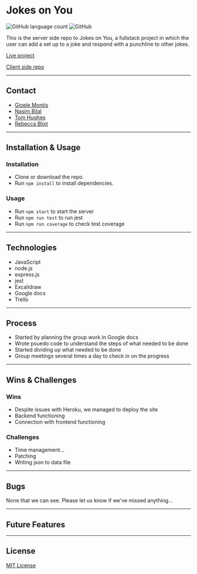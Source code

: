 # Jokes on You

![GitHub language count](https://img.shields.io/github/languages/count/Gioele-M/group_project_server)
![GitHub](https://img.shields.io/github/license/Gioele-M/group_project_server)

This is the server side repo to Jokes on You, a fullstack project in which the user can add a set up to a joke and respond with a punchline to other jokes.

[Live project](https://dream-team-server.herokuapp.com/)

[Client side repo](https://github.com/Gioele-M/group_project_client)

---

## Contact

- [Gioele Montis](https://github.com/Gioele-M)
- [Nasim Bilal](https://github.com/n451m)
- [Tom Hughes](https://github.com/tomhughes87)
- [Rebecca Blixt](https://github.com/rebeccablixt)

---

## Installation & Usage

### Installation

- Clone or download the repo.
- Run `npm install` to install dependencies.

### Usage

- Run `npm start` to start the server
- Run `npm run test` to run jest
- Run `npm run coverage` to check test coverage

---

## Technologies

- JavaScript
- node.js
- express.js
- jest
- Excalidraw
- Google docs
- Trello

---

## Process

- Started by planning the group work in Google docs
- Wrote psuedo code to understand the steps of what needed to be done
- Started dividing up what needed to be done
- Group meetings several times a day to check in on the progress

---

## Wins & Challenges

### Wins

- Despite issues with Heroku, we managed to deploy the site
- Backend functioning
- Connection with frontend functioning

### Challenges

- Time management...
- Patching
- Writing json to data file

---

## Bugs

None that we can see. Please let us know if we've missed anything...

---

## Future Features

---

## License

[MIT License](LICENSE.md)
